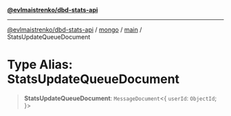 [**@evlmaistrenko/dbd-stats-api**](../../../../../README.md)

---

[@evlmaistrenko/dbd-stats-api](../../../../../README.md) / [mongo](../../../README.md) / [main](../README.md) / StatsUpdateQueueDocument

# Type Alias: StatsUpdateQueueDocument

> **StatsUpdateQueueDocument**: `MessageDocument`\<\{ `userId`: `ObjectId`; \}\>
